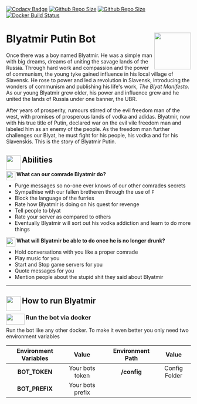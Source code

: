[![Codacy Badge](https://api.codacy.com/project/badge/Grade/85614d329f784c5685256e0bd5589699)](https://www.codacy.com/manual/AntonyHanna/Blyatmir-Putin-Bot?utm_source=github.com&amp;utm_medium=referral&amp;utm_content=AntonyHanna/Blyatmir-Putin-Bot&amp;utm_campaign=Badge_Grade)
[![Github Repo Size](https://img.shields.io/github/release-pre/antonyhanna/blyatmir-putin-bot.svg)](https://github.com/AntonyHanna/Blyatmir-Putin-Bot/releases/tag/v0.1.0)
[![Github Repo Size](https://img.shields.io/github/repo-size/AntonyHanna/Blyatmir-Putin-Bot.svg?style=popout)](https://github.com/AntonyHanna/Blyatmir-Putin-Bot)
[![Docker Build Status](https://img.shields.io/docker/cloud/build/antonyhanna/blyatmir-putin-bot.svg?style=popout)](https://cloud.docker.com/repository/docker/antonyhanna/blyatmir-putin-bot)


Blyatmir Putin Bot <img align="right" width="100" height="100" src="https://cdn.discordapp.com/attachments/559700127275679762/591566828367642635/dd321c999e478a17136a288dd15144e2.png">
======================
Once there was a boy named Blyatmir. He was a simple man with big dreams, dreams of uniting the savage lands of the Russia. Through hard work and compassion and the power of communism, the young tyke gained influence in his local village of Slavensk. He rose to power and led a revolution in Slavensk, introducing the wonders of communism and publishing his life's work, *The Blyat Manifesto*. As our young Blyatmir grew older, his power and influence grew and he united the lands of Russia under one banner, the UBR.

After years of prosperity, rumours stirred of the evil freedom man of the west, with promises of prosperous lands of vodka and adidas. Blyatmir, now with his true title of Putin, declared war on the evil vile freedom man and labeled him as an enemy of the people. As the freedom man further challenges our Blyat, he must fight for his people, his vodka and for his Slavenskis. This is the story of Blyatmir Putin.
 
 Abilities <img align="left" width="40" height="40" src="https://emojipedia-us.s3.dualstack.us-west-1.amazonaws.com/thumbs/120/microsoft/209/man-mage_1f9d9-200d-2642-fe0f.png">
 ---------
 **What can our comrade Blyatmir do?**<img align="left" width="25" height="25" src="https://emojipedia-us.s3.dualstack.us-west-1.amazonaws.com/thumbs/120/microsoft/209/clipboard_1f4cb.png">
  - Purge messages so no-one ever knows of our other comrades secrets
  - Sympathise with our fallen bretheren through the use of `F`
  - Block the language of the furries
  - Rate how Blyatmir is doing on his quest for revenge
  - Tell people to blyat
  - Rate your server as compared to others
  - Eventually Blyatmir will sort out his vodka addiction and learn to do more things
  
 **What will Blyatmir be able to do once he is no longer drunk?** <img align="left" width="25" height="25" src="https://emojipedia-us.s3.dualstack.us-west-1.amazonaws.com/thumbs/120/microsoft/209/cocktail-glass_1f378.png">
  - Hold conversations with you like a proper comrade 
  - Play music for you
  - Start and Stop game servers for you
  - Quote messages for you
  - Mention people about the stupid shit they said about Blyatmir
  
  ___
 
 How to run Blyatmir <img align="left" width="40" height="40" src="https://emojipedia-us.s3.dualstack.us-west-1.amazonaws.com/thumbs/120/microsoft/209/man-running_1f3c3-200d-2642-fe0f.png">
 -

### Run the bot via docker <img align="left" width="50" height="30" src="https://cdn.discordapp.com/attachments/559700127275679762/591585009358471182/docker-whale-home-logo.png">

Run the bot like any other docker. To make it even better you only need two environment variables
  
  |  Environment Variables   |           Value                       |   |     Environment Path     | Value        |
  |:------------------------:|:-------------------------------------:|:-:|:------------------------:|:------------:|
  |**BOT_TOKEN**             | Your bots token                       |   |        **/config**       | Config Folder|
  |**BOT_PREFIX**            | Your bots prefix                      |   |

   
  
